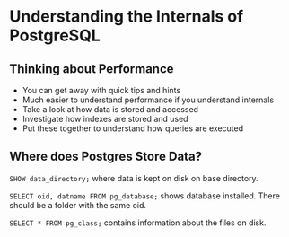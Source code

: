 # Understanding the Internals of PostgreSQL

## Thinking about Performance

* You can get away with quick tips and hints
* Much easier to understand performance if you understand internals
* Take a look at how data is stored and accessed
* Investigate how indexes are stored and used
* Put these together to understand how queries are executed

## Where does Postgres Store Data?

`SHOW data_directory;` where data is kept on disk on base directory.

`SELECT oid, datname FROM pg_database;` shows database installed. There should be a folder with the same oid.

`SELECT * FROM pg_class;` contains information about the files on disk.